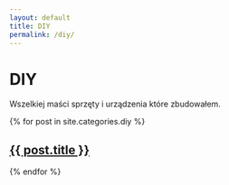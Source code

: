 ```yaml
---
layout: default
title: DIY
permalink: /diy/
---
```


<h1 class="page-title"> DIY</h1>

Wszelkiej maści sprzęty i urządzenia które zbudowałem.

<div>
  {% for post in site.categories.diy %}
    <section class="post">
      <h2> <a href="{{ post.url }}">{{ post.title }}</a> </h2>
    </section>
  {% endfor %}
</div>
